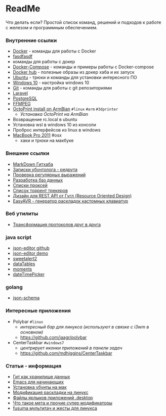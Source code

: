 # ReadMe
Что делать если? Простой список команд, решений и подходов к работе с железом и программным обеспечением.

### Внутренние ссылки
* [Docker](https://github.com/azretik/ReadMe/blob/master/docker/docker.md) - команды для работы с Docker
* [fasdfasdf](./docker/docker.md)
 * команды для работы с докер 
* [Docker-Compose](https://github.com/azretik/ReadMe/blob/master/docker/docker-compose.md) - команды и примеры работы с Docker-compose
* [Docker hub](https://github.com/azretik/ReadMe/blob/master/docker/docker-hub.md) - полезные образы из докер хаба и их запуск
* [Ubuntu](https://github.com/azretik/ReadMe/blob/master/Ubuntu.md) - трюки и команды для установки интересного ПО
* [Windows 10](https://github.com/azretik/ReadMe/blob/master/Windows10.md) - настройка windows 10
* [Git](https://github.com/azretik/ReadMe/blob/master/GIT.md) - команды для работы с git репозиториями
* [Laravel](https://github.com/azretik/ReadMe/blob/master/Laravel.md)
* [PostgreSQL](https://github.com/azretik/ReadMe/blob/master/PostgreSQL%2Cmd)
* [FFMPEG](https://github.com/azretik/ReadMe/blob/master/ffmpeg.md)
* [OctoPrint install on ArmBian](linux/armbian-octoprint.md) `#linux` `#arm` `#3dprinter`
  * *Установка OctoPrint на ArmBian*
* Возвращение rc.local в ubuntu
* Установка wsl в windows 10 из консоли
* Проброс интерфейсов из linux в windows
* [MacBook Pro 2011](macbookpro2011.md) #osx
  * хаки и трюки на макбуке

### Внешние ссылки
* [MarkDown Гитхаба](https://guides.github.com/features/mastering-markdown/)
* [Записки убунтолога - редрута](https://gist.github.com/firefoxic/23c3ff262cb5790957e0ae23b748aaaa)
* [Проверка регулярных выражений](https://www.bl2.ru/programing/regular.html)
* [Разработка баз данных](https://www.dbdesigner.net/)
* [Списки проксей](http://spys.one/)
* [Список торрент трекеров](https://github.com/ngosang/trackerslist)
* [Дизайн для REST API от Гугл (Resource Oriented Design)](https://cloud.google.com/apis/design/resources)
* [EasyAVR - генератор раскладок кастомных клавиатур](https://github.com/dhowland/EasyAVR)

### Веб утилиты
* [Трансформация протоколов друг в друга](https://transform.tools/json-to-go)

### java script
* [json-editor github](https://github.com/json-editor/json-editor)
* [json-editor demo](https://json-editor.github.io/json-editor/)
* [sweetalert2](https://sweetalert2.github.io/#icons)
* [dataTables](https://datatables.net/examples/advanced_init/dom_toolbar.html)
* [moments](https://momentjs.com/docs/#/parsing/date/)
* [dateTimePicker](https://github.com/huangyifu/pikaday2-datetimepicker)

### golang
* [json-schema](https://github.com/alecthomas/jsonschema)

### Интересные приложения
- Polybar `#linux`
	- *интересный бар для линукса (используют в связке с i3wm в основном)*
	- https://github.com/jaagr/polybar
- CenterTaskbar `#windows7`
  - *центрирует иконки приложений в панели задач*
  - https://github.com/mdhiggins/CenterTaskbar

### Статьи - информация
* [Гит как хранилище данных](https://habr.com/ru/post/317662/)
* [Emacs для начинающих](http://alexott.net/ru/writings/altlinux-emacs/)
* [Установка убунты на мак](https://habr.com/ru/post/207100/)
* [Модификация раскладки на линукс](https://habr.com/ru/post/222285/)
* [Файлы ярлыков приложений .desktop](https://pikabu.ru/story/faylyi_yarlyikov_prilozheniy_desktop_i_ikh_menyu_5291239)
* [Что такое мета и прочие супер модификаторы](https://ubuntu.voprosotvet.site/question/152174-chto-takoe-meta-syper-i-giper-kluchi/)
* [fusuma мультитач и жесты для линукса](https://italolelis.com/posts/multitouch-gestures-ubuntu-fusuma/)
